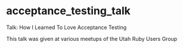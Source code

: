 # acceptance_testing_talk
Talk: How I Learned To Love Acceptance Testing

This talk was given at various meetups of the Utah Ruby Users Group
